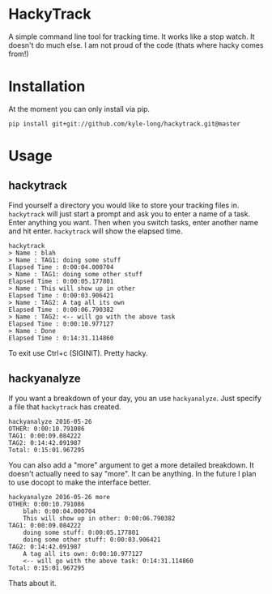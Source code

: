 HackyTrack
==========

A simple command line tool for tracking time.  It works like a stop watch.  It doesn't do much else.  I am not proud of the code (thats where hacky comes from!)

Installation
============

At the moment you can only install via pip.

```
pip install git+git://github.com/kyle-long/hackytrack.git@master
```

Usage
=====

hackytrack
----------

Find yourself a directory you would like to store your tracking files in.  `hackytrack` will just start a prompt and ask you to enter a name of a task.  Enter anything you want.  Then when you switch tasks, enter another name and hit enter.  `hackytrack` will show the elapsed time.

```
hackytrack
> Name : blah
> Name : TAG1: doing some stuff
Elapsed Time : 0:00:04.000704
> Name : TAG1: doing some other stuff
Elapsed Time : 0:00:05.177801
> Name : This will show up in other
Elapsed Time : 0:00:03.906421
> Name : TAG2: A tag all its own
Elapsed Time : 0:00:06.790382
> Name : TAG2: <-- will go with the above task
Elapsed Time : 0:00:10.977127
> Name : Done
Elapsed Time : 0:14:31.114860
```

To exit use Ctrl+c (SIGINIT).  Pretty hacky.

hackyanalyze
------------

If you want a breakdown of your day, you an use `hackyanalyze`.  Just specify a file that `hackytrack` has created.

```
hackyanalyze 2016-05-26 
OTHER: 0:00:10.791086
TAG1: 0:00:09.084222
TAG2: 0:14:42.091987
Total: 0:15:01.967295
```

You can also add a "more" argument to get a more detailed breakdown.  It doesn't actually need to say "more".  It can be anything. In the future I plan to use docopt to make the interface better.

```
hackyanalyze 2016-05-26 more
OTHER: 0:00:10.791086
    blah: 0:00:04.000704
    This will show up in other: 0:00:06.790382
TAG1: 0:00:09.084222
    doing some stuff: 0:00:05.177801
    doing some other stuff: 0:00:03.906421
TAG2: 0:14:42.091987
    A tag all its own: 0:00:10.977127
    <-- will go with the above task: 0:14:31.114860
Total: 0:15:01.967295
```

Thats about it.
